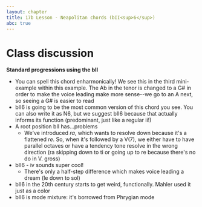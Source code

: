 ```yaml
---
layout: chapter
title: 17b Lesson - Neapolitan chords (bII<sup>6</sup>)
abc: true
---
```


# Class discussion

**Standard progressions using the bII**
- You can spell this chord enharmonically! We see this in the third mini-example within this example. The Ab in the tenor is changed to a G# in order to make the voice leading make more sense--we go to an A next, so seeing a G# is easier to read
- bII6 is going to be the most common version of this chord you see. You can also write it as N6, but we suggest bII6 because that actually informs its function (predominant, just like a regular ii!)
- A root position bII has...problems
  - We've introduced *ra*, which wants to resolve down because it's a flattened *re*. So, when it's followed by a V(7), we either have to have parallel octaves or have a tendency tone resolve in the wrong direction (ra skipping down to ti or going up to re because there's no do in V. gross)
- bII6 - iv sounds super cool!
  - There's only a half-step difference which makes voice leading a dream (le down to sol)
- bII6 in the 20th century starts to get weird, functionally. Mahler used it just as a color
- bII6 is mode mixture: it's borrowed from Phrygian mode

